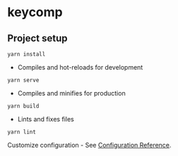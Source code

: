 # keycomp

## Project setup
```
yarn install
```

- Compiles and hot-reloads for development
```
yarn serve
```

- Compiles and minifies for production
```
yarn build
```

- Lints and fixes files
```
yarn lint
```

Customize configuration - See [Configuration Reference](https://cli.vuejs.org/config/).
